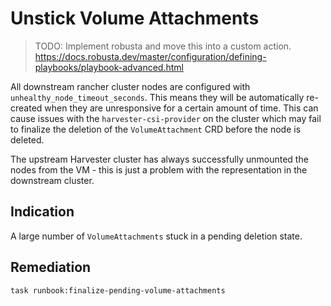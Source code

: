 # Unstick Volume Attachments

> TODO: Implement robusta and move this into a custom action. https://docs.robusta.dev/master/configuration/defining-playbooks/playbook-advanced.html

All downstream rancher cluster nodes are configured with `unhealthy_node_timeout_seconds`.  This means they will be automatically re-created when they are unresponsive for a certain amount of time.  This can cause issues with the `harvester-csi-provider` on the cluster which may fail to finalize the deletion of the `VolumeAttachment` CRD before the node is deleted.

The upstream Harvester cluster has always successfully unmounted the nodes from the VM - this is just a problem with the representation in the downstream cluster.

## Indication

A large number of `VolumeAttachments` stuck in a pending deletion state.

## Remediation

```sh
task runbook:finalize-pending-volume-attachments
```
